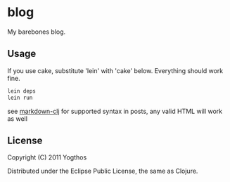 # blog

My barebones blog. 

## Usage

If you use cake, substitute 'lein' with 'cake' below. Everything should work fine.

```bash
lein deps
lein run
```

see [markdown-clj](https://github.com/yogthos/markdown-clj) for supported syntax in posts, any valid HTML will work as well


## License

Copyright (C) 2011 Yogthos

Distributed under the Eclipse Public License, the same as Clojure.

